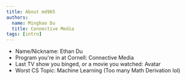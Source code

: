 ```yaml
---
title: About md965
authors:
  name: Minghao Du
  title: Connective Media
tags: [intro]
---
```


- Name/Nickname: Ethan Du
- Program you're in at Cornell: Connective Media
- Last TV show you binged, or a movie you watched: Avatar
- Worst CS Topic: Machine Learning (Too many Math Derivation lol)
